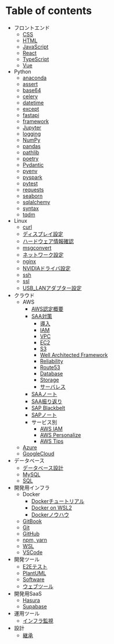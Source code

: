 # Table of contents

* フロントエンド
  * [CSS       ](001_frontend/css.md)
  * [HTML      ](001_frontend/html.md)
  * [JavaScript](001_frontend/javascript.md)
  * [React     ](001_frontend/react.md)
  * [TypeScript](001_frontend/typescript.md)
  * [Vue       ](001_frontend/vue.md)
* Python
  * [anaconda  ](002_python/anaconda.md)
  * [assert    ](002_python/assert.md)
  * [base64    ](002_python/base64.md)
  * [celery    ](002_python/celery.md)
  * [datetime  ](002_python/datetime.md)
  * [except    ](002_python/except.md)
  * [fastapi   ](002_python/fastapi.md)
  * [framework ](002_python/framework.md)
  * [Jupyter   ](002_python/jupyter.md)
  * [logging   ](002_python/logging.md)
  * [NumPy     ](002_python/numpy.md)
  * [pandas    ](002_python/pandas.md)
  * [pathlib   ](002_python/pathlib.md)
  * [poetry    ](002_python/poetry.md)
  * [Pydantic  ](002_python/pydantic.md)
  * [pyenv     ](002_python/pyenv.md)
  * [pyspark   ](002_python/pyspark.md)
  * [pytest    ](002_python/pytest.md)
  * [requests  ](002_python/requests.md)
  * [seaborn   ](002_python/seaborn.md)
  * [sqlalchemy](002_python/sqlalchemy.md)
  * [syntax    ](002_python/syntax.md)
  * [tqdm      ](002_python/tqdm.md)
* Linux
  * [curl                 ](003_linux/curl.md)
  * [ディスプレイ設定     ](003_linux/display_config.md)
  * [ハードウェア情報確認 ](003_linux/hardware_specs.md)
  * [msgconvert           ](003_linux/msgconvert.md)
  * [ネットワーク設定     ](003_linux/network_config.md)
  * [nginx                ](003_linux/nginx.md)
  * [NVIDIAドライバ設定   ](003_linux/nvidia_driver.md)
  * [ssh                  ](003_linux/ssh.md)
  * [ssl                  ](003_linux/ssl.md)
  * [USB_LANアダプター設定](003_linux/usb_lan_adapter.md)
* クラウド
  * AWS
    * [AWS認定概要    ](004_cloud/aws_certified_001.md)
    * [SAA対策        ](004_cloud/aws_certified_002_saa000.md)
      * [導入                      ](004_cloud/aws_certified_002_saa_001_intro.md)
      * [IAM                       ](004_cloud/aws_certified_002_saa_002_iam.md)
      * [VPC                       ](004_cloud/aws_certified_002_saa_003_vpc.md)
      * [EC2                       ](004_cloud/aws_certified_002_saa_004_ec2.md)
      * [S3                        ](004_cloud/aws_certified_003_saa_005_s3.md)
      * [Well Architected Framework](004_cloud/aws_certified_002_saa_006_waf.md)
      * [Reliability               ](004_cloud/aws_certified_002_saa_007_reliability.md)
      * [Route53                   ](004_cloud/aws_certified_002_saa_008_route53.md)
      * [Database                  ](004_cloud/aws_certified_002_saa_009_database.md)
      * [Storage                   ](004_cloud/aws_certified_002_saa_010_storage.md)
      * [サーバレス                ](004_cloud/aws_certified_002_saa_011_serverless.md)
    * [SAAノート    ](004_cloud/aws_certified_003_saa_note.md)
    * [SAA振り返り  ](004_cloud/aws_certified_004_saa_exam.md)
    * [SAP Blackbelt](004_cloud/aws_certified_005_sap_blackbelt.md)
    * [SAPノート    ](004_cloud/aws_certified_006_sap_note.md)
    * サービス別
      * [AWS IAM        ](004_cloud/aws_service_iam.md)
      * [AWS Personalize](004_cloud/aws_service_personalize.md)
      * [AWS Tips       ](004_cloud/aws_service_tips.md)
  * [Azure      ](004_cloud/azure.md)
  * [GoogleCloud](004_cloud/google_cloud.md)
* データベース
  * [データベース設計](005_db/db_design.md)
  * [MySQL           ](005_db/mysql.md)
  * [SQL             ](005_db/sql.md)
* 開発用インフラ
  * Docker
    * [Dockerチュートリアル](006_dev_infra/docker_001_tutorial.md)
    * [Docker on WSL2      ](006_dev_infra/docker_002_wsl.md)
    * [Dockerノウハウ      ](006_dev_infra/docker_003_knowhow.md)
  * [GitBook  ](006_dev_infra/git_book.md)
  * [Git      ](006_dev_infra/git.md)
  * [GitHub   ](006_dev_infra/github.md)
  * [npm, yarn](006_dev_infra/npm_yarn.md)
  * [WSL      ](006_dev_infra/wsl.md)
  * [VSCode   ](006_dev_infra/vscode.md)
* 開発ツール
  * [E2Eテスト   ](007_dev_tool/e2e.md)
  * [PlantUML    ](007_dev_tool/plantuml.md)
  * [Software    ](007_dev_tool/software.md)
  * [ウェブツール](007_dev_tool/web_tool.md)
* 開発用SaaS
  * [Hasura  ](008_dev_saas/hasura.md)
  * [Supabase](008_dev_saas/supabase.md)
* 運用ツール
  * [インフラ監視](009_ops_tool/infra_monitor.md)
* 設計
  - [継承](./010_design/design.md)

